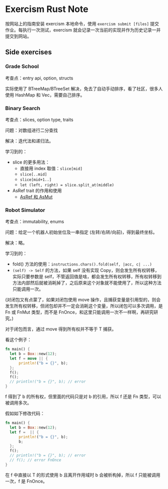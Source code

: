 # Exercism Rust Note

按网站上的指南安装 exercism 本地命令，使用 `exercism submit [files]` 提交作业。每执行一次测试，exercism 就会记录一次当前的实现并作为历史记录一并提交到网站。

## Side exercises

### Grade School

考查点：entry api, option, structs

实际使用了 BTreeMap/BTreeSet 解决，免去了自动手动排序，看了社区，很多人使用 HashMap 和 Vec，需要自己排序。

### Binary Search

考查点：slices, option type, traits

问题：对数组进行二分查找

解决：迭代法和递归法。

学习到的：

- slice 的更多用法：
  - 直接用 index 取值：`slice[mid]`
  - `slice[..mid]`
  - `slice[mid+1..]`
  - `let (left, right) = slice.split_at(middle)`
- AsRef trait 的作用和使用
  - [AsRef 和 AsMut](https://wiki.jikexueyuan.com/project/rust-primer/intoborrow/asref.html)

### Robot Simulator

考查点：immutability, enums

问题：给定一个机器人初始坐位及一串指定 (左转/右转/向前)，得到最终坐标。

解决：略。

学习到的：

- fold() 方法的使用：`instructions.chars().fold(self, |acc, c| ...)`
- `(self) -> Self` 的方法，如果 self 没有实现 Copy，则会发生所有权转移，实际只要参数是 self，不管返回值是啥，都会发生所有权转移，所有权转移到方法内部然后就被消耗掉了，之后原来这个对象就不能使用了，所以这种方法只能调用一次。

(对闭包又有点蒙了，如果对闭包使用 move 操作，且捕获变量是引用型的，则会发生所有权转移，但闭包却并不一定会消耗这个变量，所以闭包可以多次调用，是 Fn 或 FnMut 类型，而不是 FnOnce，和这里只能调用一次不一样啊，再研究研究。)

对于闭包而言，通过 move 得到所有权并不等于 T 捕获。

看这个例子：

```rust
fn main() {
  let b = Box::new(12);
  let f = move || {
      println!("b = {}", b);
  };
  f();
  f();
  // println!("b = {}", b); // error
}
```

f 得到了 b 的所有权，但里面的代码只是对 b 的引用，所以 f 还是 Fn 类型，可以被调用多次。

假如如下修改代码：

```rust
fn main() {
  let b = Box::new(12);
  let f =  || {
      println!("b = {}", b);
      b;
  };
  f();
  // println!("b = {}", b); // error
  // f(); // error FnOnce
}
```

在 f 中直接以 T 的形式使用 b 且离开作用域时 b 会被析构掉，所以 f 只能被调用一次，f 是 FnOnce。

